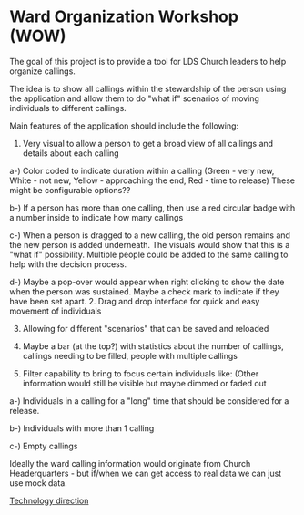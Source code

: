 # Ward Organization Workshop (WOW)

The goal of this project is to provide a tool for LDS Church leaders to help organize callings.

The idea is to show all callings within the stewardship of the person using the application and allow them to do "what if" scenarios of moving individuals to different callings.

Main features of the application should include the following:

1. Very visual to allow a person to get a broad view of all callings and details about each calling
  
  a-) Color coded to indicate duration within a calling (Green - very new, White - not new, Yellow - approaching the end, Red - time to release) These might be configurable options??
  
  b-) If a person has more than one calling, then use a red circular badge with a number inside to indicate how many callings
  
  c-) When a person is dragged to a new calling, the old person remains and the new person is added underneath. The visuals would show that this is a "what if" possibility. Multiple people could be added to the same calling to help with the decision process.
  
  d-) Maybe a pop-over would appear when right clicking to show the date when the person was sustained. Maybe a check mark to indicate if they have been set apart.
2. Drag and drop interface for quick and easy movement of individuals

3. Allowing for different "scenarios" that can be saved and reloaded

4. Maybe a bar (at the top?) with statistics about the number of callings, callings needing to be filled, people with multiple callings

5. Filter capability to bring to focus certain individuals like: (Other information would still be visible but maybe dimmed or faded out
  
  a-) Individuals in a calling for a "long" time that should be considered for a release.
  
  b-) Individuals with more than 1 calling
  
  c-) Empty callings

Ideally the ward calling information would originate from Church Headerquarters - but if/when we can get access to real data we can just use mock data.

[Technology direction](https://github.com/gurneyds/wow/tree/master/docs/techDirection.md)
